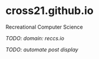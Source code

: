# cross21.github.io
Recreational Computer Science

_TODO: domain: reccs.io_


_TODO: automate post display_
